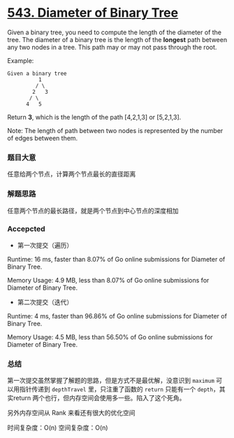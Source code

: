 # [543. Diameter of Binary Tree](https://leetcode.com/problems/diameter-of-binary-tree/)

Given a binary tree, you need to compute the length of the diameter of the tree. The diameter of a binary tree is the length of the **longest** path between any two nodes in a tree. This path may or may not pass through the root.

Example:

```
Given a binary tree
          1
         / \
        2   3
       / \
      4   5
```

Return **3**, which is the length of the path [4,2,1,3] or [5,2,1,3].

Note: The length of path between two nodes is represented by the number of edges between them.


### 题目大意

任意给两个节点，计算两个节点最长的直径距离

### 解题思路

任意两个节点的最长路径，就是两个节点到中心节点的深度相加

### Accepcted

- 第一次提交（遍历）

Runtime: 16 ms, faster than 8.07% of Go online submissions for Diameter of Binary Tree.

Memory Usage: 4.9 MB, less than 8.07% of Go online submissions for Diameter of Binary Tree.


- 第二次提交（迭代）

Runtime: 4 ms, faster than 96.86% of Go online submissions for Diameter of Binary Tree.

Memory Usage: 4.5 MB, less than 56.50% of Go online submissions for Diameter of Binary Tree.


### 总结

第一次提交虽然掌握了解题的思路，但是方式不是最优解，没意识到 `maximum`
可以用指针传递到 `depthTravel` 里，只注重了函数的 `return` 只能有一个
`depth`，其实return 两个也行，但内存空间会使用多一些。陷入了这个死角。

另外内存空间从 Rank 来看还有很大的优化空间

时间复杂度：O(n)
空间复杂度：O(n)
